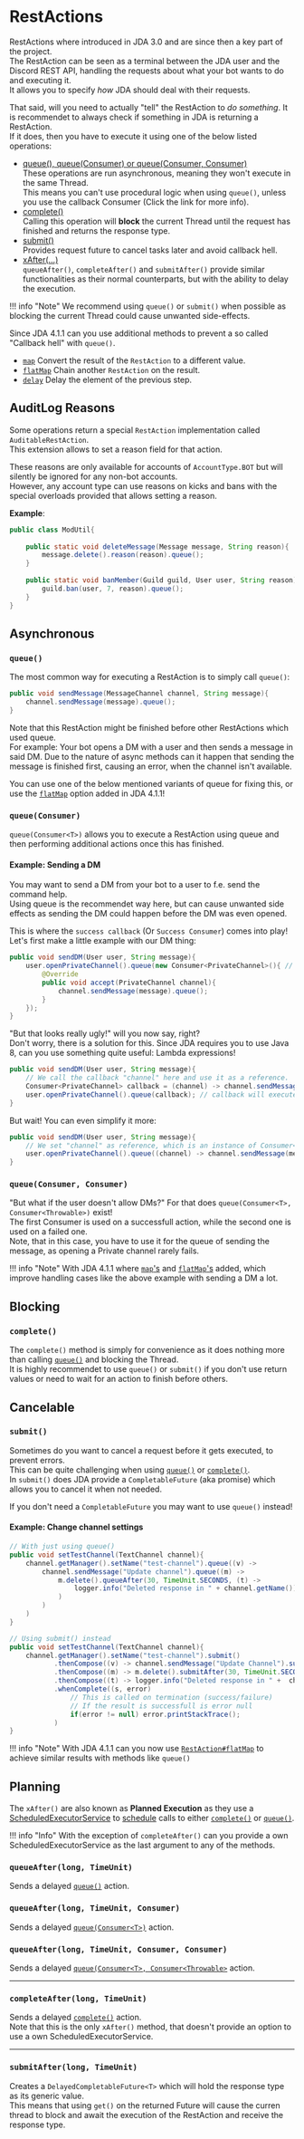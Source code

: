 [map]: https://ci.dv8tion.net/job/JDA/javadoc/net/dv8tion/jda/api/requests/RestAction.html#map%28java.util.function.Function%29
[flatmap]: https://ci.dv8tion.net/job/JDA/javadoc/net/dv8tion/jda/api/requests/RestAction.html#flatMap%28java.util.function.Function%29
[delay]: https://ci.dv8tion.net/job/JDA/javadoc/net/dv8tion/jda/api/requests/RestAction.html#delay%28java.time.Duration%29

[scheduler]: https://docs.oracle.com/javase/8/docs/api/java/util/concurrent/ScheduledExecutorService.html
[schedule]: https://docs.oracle.com/javase/8/docs/api/java/util/concurrent/ScheduledExecutorService.html#schedule-java.lang.Runnable-long-java.util.concurrent.TimeUnit-

# RestActions
RestActions where introduced in JDA 3.0 and are since then a key part of the project.  
The RestAction can be seen as a terminal between the JDA user and the Discord REST API, handling the requests about what your bot wants to do and executing it.  
It allows you to specify *how* JDA should deal with their requests.

That said, will you need to actually "tell" the RestAction to *do something*. It is recommendet to always check if something in JDA is returning a RestAction.  
If it does, then you have to execute it using one of the below listed operations:

- [queue(), queue(Consumer) or queue(Consumer, Consumer)](#asynchronous)  
These operations are run asynchronous, meaning they won't execute in the same Thread.  
This means you can't use procedural logic when using `queue()`, unless you use the callback Consumer (Click the link for more info).
- [complete()](#blocking)  
Calling this operation will **block** the current Thread until the request has finished and returns the response type.
- [submit()](#cancelable)  
Provides request future to cancel tasks later and avoid callback hell.
- [xAfter(...)](#planning)  
`queueAfter()`, `completeAfter()` and `submitAfter()` provide similar functionalities as their normal counterparts, but with the ability to delay the execution.

!!! info "Note"
    We recommend using `queue()` or `submit()` when possible as blocking the current Thread could cause unwanted side-effects.

Since JDA 4.1.1 can you use additional methods to prevent a so called "Callback hell" with `queue()`.

- [`map`][map] Convert the result of the `RestAction` to a different value.
- [`flatMap`][flatmap] Chain another `RestAction` on the result.
- [`delay`][delay] Delay the element of the previous step.

## AuditLog Reasons
Some operations return a special `RestAction` implementation called `AuditableRestAction`.  
This extension allows to set a reason field for that action.

These reasons are only available for accounts of `AccountType.BOT` but will silently be ignored for any non-bot accounts.  
However, any account type can use reasons on kicks and bans with the special overloads provided that allows setting a reason.

**Example**:  
```java
public class ModUtil{
    
	public static void deleteMessage(Message message, String reason){
	    message.delete().reason(reason).queue();
	}
	
	public static void banMember(Guild guild, User user, String reason){
	    guild.ban(user, 7, reason).queue();
	}
}
```

## Asynchronous

### `queue()`
The most common way for executing a RestAction is to simply call `queue()`:  
```java
public void sendMessage(MessageChannel channel, String message){
    channel.sendMessage(message).queue();
}
```

Note that this RestAction might be finished before other RestActions which used queue.  
For example: Your bot opens a DM with a user and then sends a message in said DM. Due to the nature of async methods can it happen that sending the message is finished first, causing an error, when the channel isn't available.

You can use one of the below mentioned variants of queue for fixing this, or use the [`flatMap`][flatmap] option added in JDA 4.1.1!

### `queue(Consumer)`
`queue(Consumer<T>)` allows you to execute a RestAction using queue and then performing additional actions once this has finished.

#### Example: Sending a DM
You may want to send a DM from your bot to a user to f.e. send the command help.  
Using queue is the recommendet way here, but can cause unwanted side effects as sending the DM could happen before the DM was even opened.

This is where the `success callback` (Or `Success Consumer`) comes into play!  
Let's first make a little example with our DM thing:  
```java
public void sendDM(User user, String message){
    user.openPrivateChannel().queue(new Consumer<PrivateChannel>(){ // queue returns a PrivateChannel object
	    @Override
		public void accept(PrivateChannel channel){
		    channel.sendMessage(message).queue();
		}
	});
}
```

"But that looks really ugly!" will you now say, right?  
Don't worry, there is a solution for this. Since JDA requires you to use Java 8, can you use something quite useful: Lambda expressions!  
```java
public void sendDM(User user, String message){
    // We call the callback "channel" here and use it as a reference.
    Consumer<PrivateChannel> callback = (channel) -> channel.sendMessage(message).queue();
    user.openPrivateChannel().queue(callback); // callback will execute the above Consumer.
}
```

But wait! You can even simplify it more:  
```java
public void sendDM(User user, String message){
    // We set "channel" as reference, which is an instance of Consumer<PrivateChannel>
    user.openPrivateChannel().queue((channel) -> channel.sendMessage(message));
}
```

### `queue(Consumer, Consumer)`
"But what if the user doesn't allow DMs?" For that does `queue(Consumer<T>, Consumer<Throwable>)` exist!  
The first Consumer is used on a successfull action, while the second one is used on a failed one.  
Note, that in this case, you have to use it for the queue of sending the message, as opening a Private channel rarely fails.

!!! info "Note"
    With JDA 4.1.1 where [`map`'s][map] and [`flatMap`'s][flatmap] added, which improve handling cases like the above example with sending a DM a lot.

## Blocking

### `complete()`
The `complete()` method is simply for convenience as it does nothing more than calling [`queue()`](#queue) and blocking the Thread.  
It is highly recommendet to use `queue()` or `submit()` if you don't use return values or need to wait for an action to finish before others.

## Cancelable

### `submit()`
Sometimes do you want to cancel a request before it gets executed, to prevent errors.  
This can be quite challenging when using [`queue()`](#queue) or [`complete()`](#complete).  
In `submit()` does JDA provide a `CompletableFuture` (aka promise) which allows you to cancel it when not needed.

If you don't need a `CompletableFuture` you may want to use `queue()` instead!

#### Example: Change channel settings
```java
// With just using queue()
public void setTestChannel(TextChannel channel){
    channel.getManager().setName("test-channel").queue((v) ->
	    channel.sendMessage("Update channel").queue((m) ->
		    m.delete().queueAfter(30, TimeUnit.SECONDS, (t) ->
			    logger.info("Deleted response in " + channel.getName());
			)
		)
	)
}

// Using submit() instead
public void setTestChannel(TextChannel channel){
    channel.getManager().setName("test-channel").submit()
	       .thenCompose((v) -> channel.sendMessage("Update Channel").submit())
		   .thenCompose((m) -> m.delete().submitAfter(30, TimeUnit.SECONDS))
		   .thenCompose((t) -> logger.info("Deleted response in " +  channel.getName()))
		   .whenComplete((s, error)
		       // This is called on termination (success/failure)
			   // If the result is successfull is error null
		       if(error != null) error.printStackTrace();
		   )
}
```

!!! info "Note"
    With JDA 4.1.1 can you now use [`RestAction#flatMap`][flatmap] to achieve similar results with methods like `queue()`

## Planning
The `xAfter()` are also known as **Planned Execution** as they use a [ScheduledExecutorService][scheduler] to [schedule] calls to either [`complete()`](#complete) or [`queue()`](#queue).

!!! info "Info"
    With the exception of `completeAfter()` can you provide a own ScheduledExecutorService as the last argument to any of the methods.

### `queueAfter(long, TimeUnit)`
Sends a delayed [`queue()`](#queue) action.

### `queueAfter(long, TimeUnit, Consumer)`
Sends a delayed [`queue(Consumer<T>)`](#queueconsumer) action.

### `queueAfter(long, TimeUnit, Consumer, Consumer)`
Sends a delayed [`queue(Consumer<T>, Consumer<Throwable>`](#queueconsumer-consumer) action.

----

### `completeAfter(long, TimeUnit)`
Sends a delayed [`complete()`](#complete) action.  
Note that this is the only `xAfter()` method, that doesn't provide an option to use a own ScheduledExecutorService.

----

### `submitAfter(long, TimeUnit)`
Creates a `DelayedCompletableFuture<T>` which will hold the response type as its generic value.  
This means that using `get()` on the returned Future will cause the curren thread to block and await the execution of the RestAction and receive the response type.